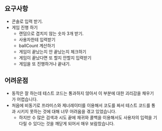## 요구사항

- 콘솔로 입력 받기.
- 게임 진행 하기
  - 랜덤으로 겹치지 않는 숫자 3개 받기.
  - 사용자한테 입력받기
  - ballCount 계산하기
  - 게임이 끝났는지 안 끝났는지 체크하기
  - 게임이 끝났다면 또 할지 안할지 입력받기
  - 게임을 또 진행하거나 끝내기.

## 어려운점

- 동작은 잘 하는데 테스트 코드는 통과하지 않아서 이 부분에 대한 괴리감을 채우기가 어렵습니다.
- 처음에 비동기로 프라미스와 제너레이터를 이용해서 코도를 짜서 테스트 코드를 통과 시키지 못하는 것에 대해 너무 어려움을 겪고 있었습니다.
  - 하지만 수 많은 검색과 시도 끝에 재귀와 콜백을 이용해서도 사용자의 입력을 기다릴 수 있다는 것을 깨닫게 되어서 매우 보람찼습니다.
